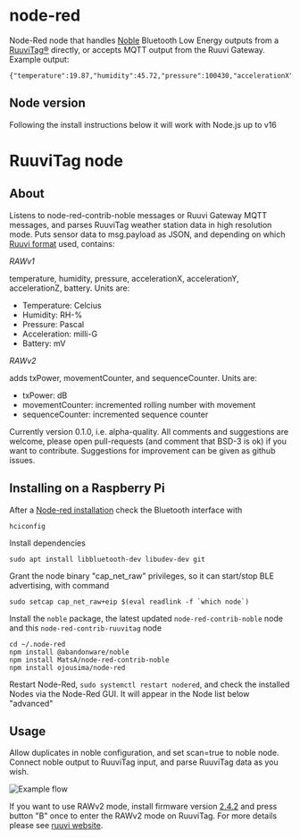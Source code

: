 # node-red
Node-Red node that handles [Noble](https://www.npmjs.com/package/@abandonware/noble) Bluetooth Low Energy outputs from a 
[RuuviTag®](https://ruuvi.com) directly, or accepts MQTT output from the Ruuvi Gateway.  Example output: 

```
{"temperature":19.87,"humidity":45.72,"pressure":100430,"accelerationX":4,"accelerationY":100,"accelerationZ":1032,"battery":3133,"txPower":-18,"movementCounter":10,"sequenceCounter":12560,"mac":"c9:xx:xx:c7:aa:cb"}
```

## Node version
Following the install instructions below it will work with Node.js up to v16

# RuuviTag node
## About
Listens to node-red-contrib-noble messages or Ruuvi Gateway MQTT messages, and parses RuuviTag weather station data in high resolution mode.
Puts sensor data to msg.payload as JSON, and depending on which [Ruuvi format](https://github.com/ruuvi/ruuvi-sensor-protocols) used, contains:

*RAWv1*

temperature, humidity, pressure, accelerationX, accelerationY, accelerationZ, battery. Units are:
 - Temperature: Celcius
 - Humidity: RH-%
 - Pressure: Pascal
 - Acceleration: milli-G
 - Battery: mV

*RAWv2*

adds txPower, movementCounter, and sequenceCounter. Units are:
 - txPower: dB
 - movementCounter: incremented rolling number with movement
 - sequenceCounter: incremented sequence counter

Currently version 0.1.0, i.e. alpha-quality. All comments and suggestions are welcome, please open pull-requests (and comment that BSD-3 is ok) if you want to contribute. Suggestions for improvement can be given as github issues.

## Installing on a Raspberry Pi

After a [Node-red installation](https://nodered.org/docs/getting-started/raspberrypi) check the Bluetooth interface with 

```
hciconfig
```

Install dependencies

```
sudo apt install libbluetooth-dev libudev-dev git
```

Grant the node binary "cap_net_raw" privileges, so it can start/stop BLE advertising, with command

```
sudo setcap cap_net_raw+eip $(eval readlink -f `which node`)
```

Install the `noble` package, the latest updated `node-red-contrib-noble` node and this `node-red-contrib-ruuvitag` node

```
cd ~/.node-red
npm install @abandonware/noble
npm install MatsA/node-red-contrib-noble
npm install ojousima/node-red
```

Restart Node-Red, ```sudo systemctl restart nodered```, and check the installed Nodes via the Node-Red GUI. It will appear in the Node list below "advanced"

## Usage
Allow duplicates in noble configuration, and set scan=true to noble node. Connect noble output to RuuviTag input,
and parse RuuviTag data as you wish.

![Example flow](./images/nodered_ruuvinode_flow.png)

If you want to use RAWv2 mode, install firmware version [2.4.2](lab.ruuvi.com/dfu) and press button "B" once to enter the RAWv2 mode on RuuviTag.
For more details please see [ruuvi website](https://ruu.vi).
